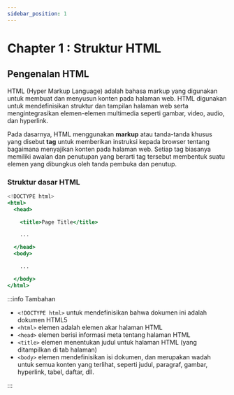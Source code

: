 ```yaml
---
sidebar_position: 1
---
```


# Chapter 1 : Struktur HTML

## Pengenalan HTML

HTML (Hyper Markup Language) adalah bahasa markup yang digunakan untuk membuat dan menyusun konten pada halaman web. HTML digunakan untuk mendefinisikan struktur dan tampilan halaman web serta mengintegrasikan elemen-elemen multimedia seperti gambar, video, audio, dan hyperlink.

Pada dasarnya, HTML menggunakan **markup** atau tanda-tanda khusus yang disebut **tag** untuk memberikan instruksi kepada browser tentang bagaimana menyajikan konten pada halaman web. Setiap tag biasanya memiliki awalan dan penutupan yang berarti tag tersebut membentuk suatu elemen yang dibungkus oleh tanda pembuka dan penutup.

### Struktur dasar HTML

```jsx title="index.html"
<!DOCTYPE html>
<html>
  <head>

    <title>Page Title</title>

    ...

  </head>
  <body>

    ...

  </body>
</html>
```

:::info Tambahan

- `<!DOCTYPE html>` untuk mendefinisikan bahwa dokumen ini adalah dokumen HTML5
- `<html>` elemen adalah elemen akar halaman HTML
- `<head>` elemen berisi informasi meta tentang halaman HTML
- `<title>` elemen menentukan judul untuk halaman HTML (yang ditampilkan di tab halaman)
- `<body>` elemen mendefinisikan isi dokumen, dan merupakan wadah untuk semua konten yang terlihat, seperti judul, paragraf, gambar, hyperlink, tabel, daftar, dll.

:::
